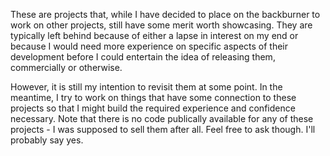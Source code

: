 These are projects that, while I have decided to place on the backburner to work on other projects, still have some merit worth showcasing. They are typically left behind because of either a lapse in interest on my end or because I would need more experience on specific aspects of their development before I could entertain the idea of releasing them, commercially or otherwise. 

However, it is still my intention to revisit them at some point. In the meantime, I try to work on things that have some connection to these projects so that I might build the required experience and confidence necessary. Note that there is no code publically available for any of these projects - I was supposed to sell them after all. Feel free to ask though. I'll probably say yes.
